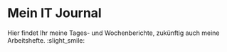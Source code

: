 # **Mein IT Journal**

Hier findet Ihr meine Tages- und Wochenberichte, zukünftig auch meine Arbeitshefte. :slight_smile:

